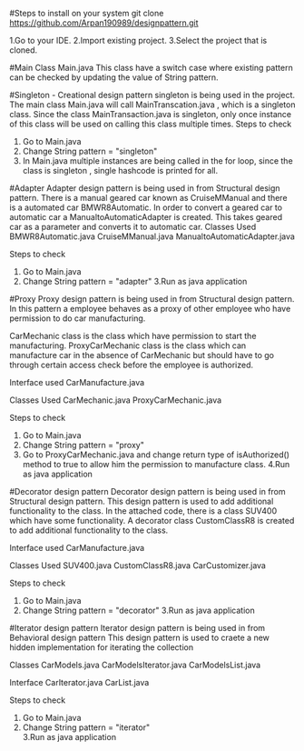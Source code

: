 #Steps to install on your system
git clone https://github.com/Arpan190989/designpattern.git

1.Go to your IDE.
2.Import existing project.
3.Select the project that is cloned.


#Main Class 
Main.java
This class have a switch case where existing pattern can be checked by updating the value of String pattern.


#Singleton - 
Creational design pattern singleton is being used in the project.
The main class Main.java will call MainTranscation.java , which is a singleton class. 
Since the class MainTransaction.java is singleton, only once instance of this class will be used on calling this class multiple times.
Steps to check
1. Go to Main.java
2. Change String pattern = "singleton"
3. In Main.java multiple instances are being called in the for loop, since the class is singleton , single hashcode is printed for all.

 
#Adapter
Adapter design pattern is being used in from Structural design pattern.
There is a manual geared car known as CruiseMManual and there is a automated car BMWR8Automatic.
In order to convert a geared car to automatic car a ManualtoAutomaticAdapter is created.
This takes geared car as a parameter and converts it to automatic car.
Classes Used
BMWR8Automatic.java
CruiseMManual.java
ManualtoAutomaticAdapter.java

Steps to check
1. Go to Main.java
2. Change String pattern = "adapter"
3.Run as java application


#Proxy
Proxy design pattern is being used in from Structural design pattern.
In this pattern a employee behaves as a proxy of other employee who have permission to do car manufacturing.

CarMechanic class is the class which have permission to start the manufacturing.
ProxyCarMechanic class is the class which can manufacture car in the absence of CarMechanic but should have to go through certain access check before the employee is authorized.

Interface used
CarManufacture.java

Classes Used
CarMechanic.java
ProxyCarMechanic.java

Steps to check
1. Go to Main.java
2. Change String pattern = "proxy"
3. Go to ProxyCarMechanic.java and change return type of isAuthorized() method to true to allow him the permission to manufacture class.
4.Run as java application


#Decorator design pattern
Decorator design pattern is being used in from Structural design pattern.
This design pattern is used to add additional functionality to the class.
In the attached code, there is a class SUV400 which have some functionality.
A decorator class CustomClassR8 is created to add additional functionality to the class.

Interface used
CarManufacture.java

Classes Used
SUV400.java
CustomClassR8.java
CarCustomizer.java

Steps to check
1. Go to Main.java
2. Change String pattern = "decorator"
3.Run as java application


#Iterator design pattern
Iterator design pattern is being used in from Behavioral design pattern
This design pattern is used to craete a new hidden implementation for iterating the collection

Classes
CarModels.java
CarModelsIterator.java
CarModelsList.java

Interface
CarIterator.java
CarList.java

Steps to check
1. Go to Main.java
2. Change String pattern = "iterator"	
3.Run as java application